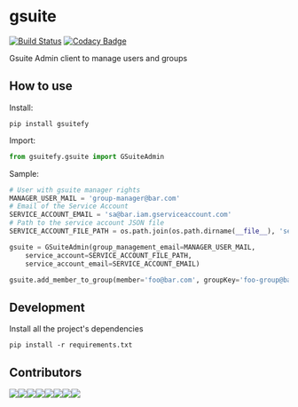# gsuite

[![Build Status](https://travis-ci.org/marcosvidolin/gsuitefy.svg?branch=master)](https://travis-ci.org/marcosvidolin/gsuitefy) [![Codacy Badge](https://api.codacy.com/project/badge/Grade/ff1fcd33e0c0461f8aac31250b64b9ac)](https://www.codacy.com/manual/marcosvidolin/gsuitefy?utm_source=github.com&amp;utm_medium=referral&amp;utm_content=marcosvidolin/gsuitefy&amp;utm_campaign=Badge_Grade)

Gsuite Admin client to manage users and groups

## How to use

Install:

```shell
pip install gsuitefy
```

Import:

```python
from gsuitefy.gsuite import GSuiteAdmin
```

Sample:
```python
# User with gsuite manager rights
MANAGER_USER_MAIL = 'group-manager@bar.com'
# Email of the Service Account
SERVICE_ACCOUNT_EMAIL = 'sa@bar.iam.gserviceaccount.com'
# Path to the service account JSON file
SERVICE_ACCOUNT_FILE_PATH = os.path.join(os.path.dirname(__file__), 'service-account.json')

gsuite = GSuiteAdmin(group_management_email=MANAGER_USER_MAIL,
    service_account=SERVICE_ACCOUNT_FILE_PATH,
    service_account_email=SERVICE_ACCOUNT_EMAIL)

gsuite.add_member_to_group(member='foo@bar.com', groupKey='foo-group@bar.com')
```

## Development

Install all the project's dependencies

```shell
pip install -r requirements.txt
```

## Contributors

[![](https://sourcerer.io/fame/marcosvidolin/marcosvidolin/gsuitefy/images/0)](https://sourcerer.io/fame/marcosvidolin/marcosvidolin/gsuitefy/links/0)[![](https://sourcerer.io/fame/marcosvidolin/marcosvidolin/gsuitefy/images/1)](https://sourcerer.io/fame/marcosvidolin/marcosvidolin/gsuitefy/links/1)[![](https://sourcerer.io/fame/marcosvidolin/marcosvidolin/gsuitefy/images/2)](https://sourcerer.io/fame/marcosvidolin/marcosvidolin/gsuitefy/links/2)[![](https://sourcerer.io/fame/marcosvidolin/marcosvidolin/gsuitefy/images/3)](https://sourcerer.io/fame/marcosvidolin/marcosvidolin/gsuitefy/links/3)[![](https://sourcerer.io/fame/marcosvidolin/marcosvidolin/gsuitefy/images/4)](https://sourcerer.io/fame/marcosvidolin/marcosvidolin/gsuitefy/links/4)[![](https://sourcerer.io/fame/marcosvidolin/marcosvidolin/gsuitefy/images/5)](https://sourcerer.io/fame/marcosvidolin/marcosvidolin/gsuitefy/links/5)[![](https://sourcerer.io/fame/marcosvidolin/marcosvidolin/gsuitefy/images/6)](https://sourcerer.io/fame/marcosvidolin/marcosvidolin/gsuitefy/links/6)[![](https://sourcerer.io/fame/marcosvidolin/marcosvidolin/gsuitefy/images/7)](https://sourcerer.io/fame/marcosvidolin/marcosvidolin/gsuitefy/links/7)
